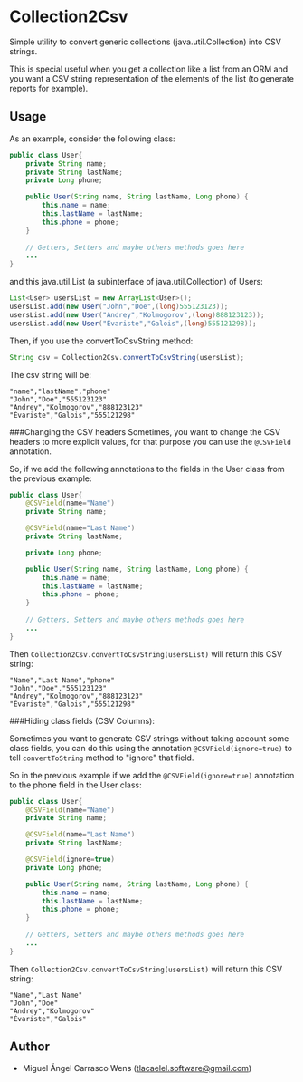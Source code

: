 Collection2Csv
==============

Simple utility to convert generic collections (java.util.Collection) into CSV strings.

This is special useful when you get a collection like a list from an ORM and you want
a CSV string representation of the elements of the list (to generate reports for example).

Usage
-----

As an example, consider the following class:

```java
public class User{
    private String name;
    private String lastName;
    private Long phone;

    public User(String name, String lastName, Long phone) {
        this.name = name;
        this.lastName = lastName;
        this.phone = phone;
    }
    
    // Getters, Setters and maybe others methods goes here
    ...
}
```
and this java.util.List (a subinterface of java.util.Collection) of Users:
```java
List<User> usersList = new ArrayList<User>();
usersList.add(new User("John","Doe",(long)555123123));
usersList.add(new User("Andrey","Kolmogorov",(long)888123123));
usersList.add(new User("Évariste","Galois",(long)555121298));
```

Then, if you use the convertToCsvString method:
```java
String csv = Collection2Csv.convertToCsvString(usersList);
```
The csv string will be:
```
"name","lastName","phone"
"John","Doe","555123123"
"Andrey","Kolmogorov","888123123"
"Évariste","Galois","555121298"
```

###Changing the CSV headers
Sometimes, you want to change the CSV headers to more explicit values, for that purpose
you can use the `@CSVField` annotation.

So, if we add the following annotations to the fields in the User class from the previous example:

```java
public class User{
    @CSVField(name="Name")
    private String name;

    @CSVField(name="Last Name")
    private String lastName;

    private Long phone;

    public User(String name, String lastName, Long phone) {
        this.name = name;
        this.lastName = lastName;
        this.phone = phone;
    }
    
    // Getters, Setters and maybe others methods goes here
    ...
}
```
Then `Collection2Csv.convertToCsvString(usersList)` will return this CSV string:

```
"Name","Last Name","phone"
"John","Doe","555123123"
"Andrey","Kolmogorov","888123123"
"Évariste","Galois","555121298"
```

###Hiding class fields (CSV Columns):

Sometimes you want to generate CSV strings without taking account some class fields,
you can do this using the annotation `@CSVField(ignore=true)` to tell `convertToString` method to
"ignore" that field.

So in the previous example if we add the `@CSVField(ignore=true)` annotation to the phone field
in the User class:

```java
public class User{
    @CSVField(name="Name")
    private String name;

    @CSVField(name="Last Name")
    private String lastName;

    @CSVField(ignore=true)
    private Long phone;

    public User(String name, String lastName, Long phone) {
        this.name = name;
        this.lastName = lastName;
        this.phone = phone;
    }
    
    // Getters, Setters and maybe others methods goes here
    ...
}
```
Then `Collection2Csv.convertToCsvString(usersList)` will return this CSV string:
```
"Name","Last Name"
"John","Doe"
"Andrey","Kolmogorov"
"Évariste","Galois"
```

Author
------
* Miguel Ángel Carrasco Wens (<tlacaelel.software@gmail.com>)
